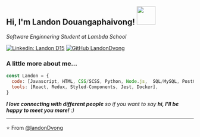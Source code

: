 <h2> Hi, I'm Landon Douangaphaivong! <img src="https://media.giphy.com/media/mGcNjsfWAjY5AEZNw6/giphy.gif" width="50"></h2>
<p><em>Software Enginnering Student at Lambda School <a href="http://www.unb.br"></a>
</em></p>

[![Linkedin: Landon D15](https://img.shields.io/badge/-landond15-blue?style=flat-square&logo=Linkedin&logoColor=white&link=https://www.linkedin.com/in/landond15/)](https://www.linkedin.com/in/landond15/)
[![GitHub LandonDvong](https://img.shields.io/github/followers/LandonDvong?label=follow&style=social)](https://github.com/LandonDvong)


### A little more about me...  

```javascript
const Landon = {
  code: [Javascript, HTML, CSS/SCSS, Python, Node.js,  SQL/MySQL, PostGreSQL]
  tools: [React, Redux, Styled-Components, Jest, Docker],
}
```

 <em><b>I love connecting with different people</b> so if you want to say <b>hi, I'll be happy to meet you more!</b> :)</em>

---

⭐️ From [@landonDvong](https://github.com/LandonDvong)


